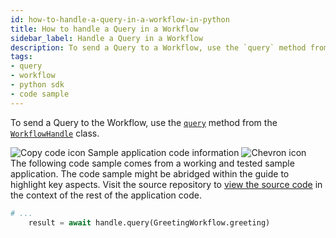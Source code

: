 ```yaml
---
id: how-to-handle-a-query-in-a-workflow-in-python
title: How to handle a Query in a Workflow
sidebar_label: Handle a Query in a Workflow
description: To send a Query to a Workflow, use the `query` method from the `WorkflowHandle` class.
tags:
- query
- workflow
- python sdk
- code sample
---
```


<!-- DO NOT EDIT THIS FILE DIRECTLY.
THIS FILE IS GENERATED from https://github.com/temporalio/documentation-samples-python/blob/replay-tests/query_your_workflow/query_dacx.py. -->

To send a Query to the Workflow, use the [`query`](https://python.temporal.io/temporalio.client.WorkflowHandle.html#query) method from the [`WorkflowHandle`](https://python.temporal.io/temporalio.client.WorkflowHandle.html) class.

<div class="copycode-notice-container"><div class="copycode-notice"><img data-style="copycode-icon" src="/icons/copycode.png" alt="Copy code icon" /> Sample application code information <img id="i-e773ccaa-9913-462d-a740-f6ca7e561414" data-event="clickable-copycode-info" data-style="chevron-icon" src="/icons/chevron.png" alt="Chevron icon" /></div><div id="copycode-info-e773ccaa-9913-462d-a740-f6ca7e561414" class="copycode-info">The following code sample comes from a working and tested sample application. The code sample might be abridged within the guide to highlight key aspects. Visit the source repository to <a href="https://github.com/temporalio/documentation-samples-python/blob/replay-tests/query_your_workflow/query_dacx.py">view the source code</a> in the context of the rest of the application code.</div></div>

```python
# ...
    result = await handle.query(GreetingWorkflow.greeting)
```
